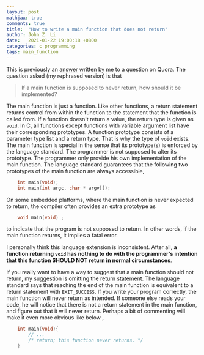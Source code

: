 ```yaml
---
layout: post
mathjax: true
comments: true
title:  "How to write a main function that does not return"
author: John Z. Li
date:   2021-01-22 19:00:18 +0800
categories: c programming
tags: main_function
---
```

This is previously an [answer](https://qr.ae/pG41kq) written by me to a question on Quora.
The question asked (my rephrased version) is that
> If a main function is supposed to never return, how should it be implemented?

The main function is just a function.
Like other functions, a return statement returns control
from within the function to the statement that the function is called from.
If a function doesn't return a value,
the return type is given as `void`.
In C, all functions except functions with
variable argument list have their corresponding prototypes.
A function prototype consists of a parameter type list and a return type.
That is why the type of `void` exists.
The main function is special in the sense that
its prototype(s) is enforced by the language standard.
The programmer is not supposed to alter its prototype.
The programmer only provide his own implementation of the main function.
The language standard guarantees that the following
two prototypes of the main function are always accessible,
```c
    int main(void);
    int main(int argc, char * argv[]);
```
On some embedded platforms, where the main function is
never expected to return,
the compiler often provides an extra prototype as
```c
    void main(void) ;
```
to indicate that the program is not supposed to return.
In other words, if the main function returns, it implies a fatal error.

I personally think this language extension is inconsistent.
After all, **a function returning `void` has nothing to do with
the programmer's intention that this function SHOULD NOT return in normal circumstances**.

If you really want to have a way to suggest that
a main function should not return,
my suggestion is omitting the return statement.
The language standard says that reaching the end of
the main function is equivalent to a return statement with `EXIT_SUCCESS`.
If you write your program correctly,
the main function will never return as intended.
If someone else reads your code,
he will notice that there is not a return statement in the main function,
and figure out that it will never return.
Perhaps a bit of commenting will make it even more obvious like below ,
```c
    int main(void){
        // ...
        /* return; this function never returns. */
    }
```
